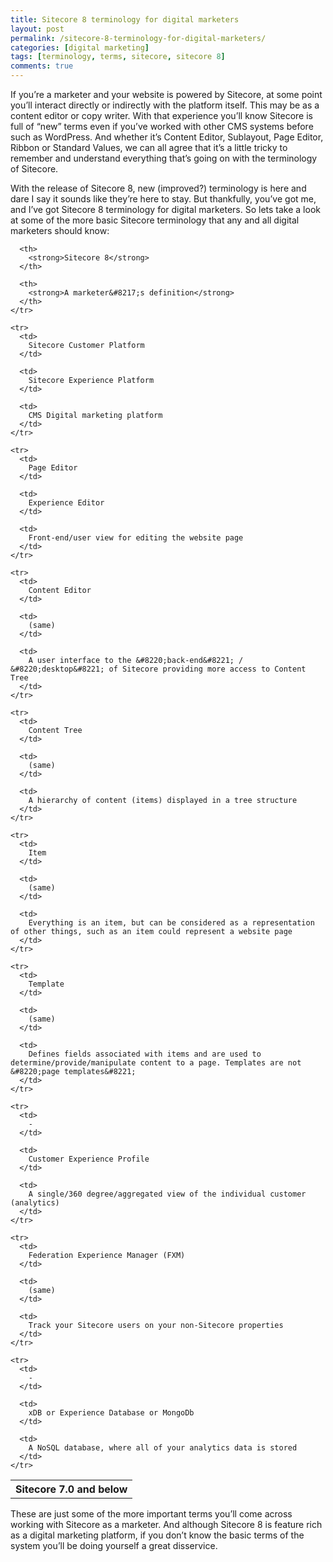 ```yaml
---
title: Sitecore 8 terminology for digital marketers
layout: post
permalink: /sitecore-8-terminology-for-digital-marketers/
categories: [digital marketing]
tags: [terminology, terms, sitecore, sitecore 8]
comments: true
---
```

If you&#8217;re a marketer and your website is powered by Sitecore, at some point you&#8217;ll interact directly or indirectly with the platform itself. This may be as a content editor or copy writer. With that experience you&#8217;ll know Sitecore is full of &#8220;new&#8221; terms even if you&#8217;ve worked with other CMS systems before such as WordPress. And whether it&#8217;s Content Editor, Sublayout, Page Editor, Ribbon or Standard Values, we can all agree that it&#8217;s a little tricky to remember and understand everything that&#8217;s going on with the terminology of Sitecore.

With the release of Sitecore 8, new (improved?) terminology is here and dare I say it sounds like they&#8217;re here to stay. But thankfully, you&#8217;ve got me, and I&#8217;ve got Sitecore 8 terminology for digital marketers. So lets take a look at some of the more basic Sitecore terminology that any and all digital marketers should know:  
<!--more-->

<div class="su-table">
  <table>
    <tr>
      <th>
        <strong>Sitecore 7.0 and below</strong>
      </th>
      
      <th>
        <strong>Sitecore 8</strong>
      </th>
      
      <th>
        <strong>A marketer&#8217;s definition</strong>
      </th>
    </tr>
    
    <tr>
      <td>
        Sitecore Customer Platform
      </td>
      
      <td>
        Sitecore Experience Platform
      </td>
      
      <td>
        CMS Digital marketing platform
      </td>
    </tr>
    
    <tr>
      <td>
        Page Editor
      </td>
      
      <td>
        Experience Editor
      </td>
      
      <td>
        Front-end/user view for editing the website page
      </td>
    </tr>
    
    <tr>
      <td>
        Content Editor
      </td>
      
      <td>
        (same)
      </td>
      
      <td>
        A user interface to the &#8220;back-end&#8221; / &#8220;desktop&#8221; of Sitecore providing more access to Content Tree
      </td>
    </tr>
    
    <tr>
      <td>
        Content Tree
      </td>
      
      <td>
        (same)
      </td>
      
      <td>
        A hierarchy of content (items) displayed in a tree structure
      </td>
    </tr>
    
    <tr>
      <td>
        Item
      </td>
      
      <td>
        (same)
      </td>
      
      <td>
        Everything is an item, but can be considered as a representation of other things, such as an item could represent a website page
      </td>
    </tr>
    
    <tr>
      <td>
        Template
      </td>
      
      <td>
        (same)
      </td>
      
      <td>
        Defines fields associated with items and are used to determine/provide/manipulate content to a page. Templates are not &#8220;page templates&#8221;
      </td>
    </tr>
    
    <tr>
      <td>
        -
      </td>
      
      <td>
        Customer Experience Profile
      </td>
      
      <td>
        A single/360 degree/aggregated view of the individual customer (analytics)
      </td>
    </tr>
    
    <tr>
      <td>
        Federation Experience Manager (FXM)
      </td>
      
      <td>
        (same)
      </td>
      
      <td>
        Track your Sitecore users on your non-Sitecore properties
      </td>
    </tr>
    
    <tr>
      <td>
        -
      </td>
      
      <td>
        xDB or Experience Database or MongoDb
      </td>
      
      <td>
        A NoSQL database, where all of your analytics data is stored
      </td>
    </tr>
  </table>
</div>

These are just some of the more important terms you&#8217;ll come across working with Sitecore as a marketer. And although Sitecore 8 is feature rich as a digital marketing platform, if you don&#8217;t know the basic terms of the system you&#8217;ll be doing yourself a great disservice.